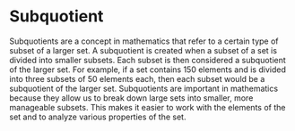 # Subquotient

Subquotients are a concept in mathematics that refer to a certain type of subset of a larger set. A subquotient is created when a subset of a set is divided into smaller subsets. Each subset is then considered a subquotient of the larger set. For example, if a set contains 150 elements and is divided into three subsets of 50 elements each, then each subset would be a subquotient of the larger set. Subquotients are important in mathematics because they allow us to break down large sets into smaller, more manageable subsets. This makes it easier to work with the elements of the set and to analyze various properties of the set.
